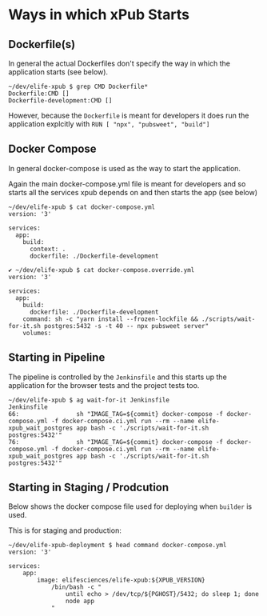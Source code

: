 # Ways in which xPub Starts

## Dockerfile(s)

In general the actual Dockerfiles don't specify the way in which the application
starts (see below).

```
~/dev/elife-xpub $ grep CMD Dockerfile*
Dockerfile:CMD []
Dockerfile-development:CMD []
```

However, because the `Dockerfile` is meant for developers it does run the application
explcitly with `RUN [ "npx", "pubsweet", "build"]`

## Docker Compose

In general docker-compose is used as the way to start the application.

Again the main docker-compose.yml file is meant for developers and so starts all the
services xpub depends on and then starts the app (see below)

```
~/dev/elife-xpub $ cat docker-compose.yml
version: '3'

services:
  app:
    build:
      context: .
      dockerfile: ./Dockerfile-development
```

```
✔ ~/dev/elife-xpub $ cat docker-compose.override.yml
version: '3'

services:
  app:
    build:
      dockerfile: ./Dockerfile-development
    command: sh -c "yarn install --frozen-lockfile && ./scripts/wait-for-it.sh postgres:5432 -s -t 40 -- npx pubsweet server"
    volumes:
```

## Starting in Pipeline

The pipeline is controlled by the `Jenkinsfile` and this starts up the application for the browser
tests and the project tests too.

```
~/dev/elife-xpub $ ag wait-for-it Jenkinsfile
Jenkinsfile
66:                sh "IMAGE_TAG=${commit} docker-compose -f docker-compose.yml -f docker-compose.ci.yml run --rm --name elife-xpub_wait_postgres app bash -c './scripts/wait-for-it.sh postgres:5432'"
76:                sh "IMAGE_TAG=${commit} docker-compose -f docker-compose.yml -f docker-compose.ci.yml run --rm --name elife-xpub_wait_postgres app bash -c './scripts/wait-for-it.sh postgres:5432'"
```

## Starting in Staging / Prodcution

Below shows the docker compose file used for deploying when `builder` is used.

This is for staging and production:

```
~/dev/elife-xpub-deployment $ head command docker-compose.yml
version: '3'

services:
    app:
        image: elifesciences/elife-xpub:${XPUB_VERSION}
            /bin/bash -c "
                until echo > /dev/tcp/${PGHOST}/5432; do sleep 1; done
                node app
            "
```
